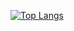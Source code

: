 
[![Top Langs](https://github-readme-stats.vercel.app/api/top-langs/?username=ikhsanadrians)](https://github.com/anuraghazra/github-readme-stats)
